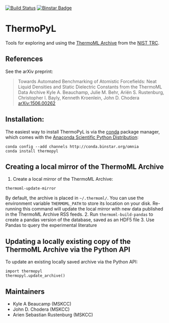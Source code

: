 [![Build Status](https://travis-ci.org/choderalab/thermopyl.png?branch=master)](https://travis-ci.org/choderalab/thermopyl)
[![Binstar Badge](https://binstar.org/omnia/thermopyl/badges/version.svg)](https://binstar.org/omnia/thermopyl)

ThermoPyL
=========

Tools for exploring and using the [ThermoML Archive](http://trc.nist.gov/ThermoML.html) from the [NIST TRC](http://trc.nist.gov).

## References

See the arXiv preprint:
> Towards Automated Benchmarking of Atomistic Forcefields: Neat Liquid Densities and Static Dielectric Constants from the ThermoML Data Archive
> Kyle A. Beauchamp, Julie M. Behr, Ariën S. Rustenburg, Christopher I. Bayly, Kenneth Kroenlein, John D. Chodera
> [arXiv:1506.00262](arXiv:1506.00262)

## Installation:

The easiest way to install ThermoPyL is via the [conda](http://conda.pydata.org/docs/) package manager, which comes with the [Anaconda Scientific Python Distribution](https://store.continuum.io/cshop/anaconda/):
```
conda config --add channels http://conda.binstar.org/omnia
conda install thermopyl
```

## Creating a local mirror of the ThermoML Archive

1.  Create a local mirror of the ThermoML Archive:
```
thermoml-update-mirror
```
By default, the archive is placed in `~/.thermoml/`.
You can use the environment variable `THERMOML_PATH` to store its location on your disk.
Re-running this command will update the local mirror with new data published in the ThermoML Archive RSS feeds.
2.  Run `thermoml-build-pandas` to create a pandas version of the database, saved as an HDF5 file
3.  Use Pandas to query the experimental literature

## Updating a locally existing copy of the ThermoML Archive via the Python API

To update an existing locally saved archive via the Python API:
```
import thermopyl
thermopyl.update_archive()
```

Maintainers
-----------

* Kyle A Beaucamp (MSKCC)
* John D. Chodera (MSKCC)
* Arien Sebastian Rustenburg (MSKCC)
